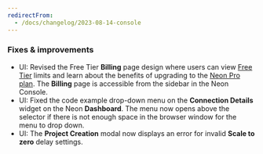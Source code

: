 ```yaml
---
redirectFrom:
  - /docs/changelog/2023-08-14-console
---
```


### Fixes & improvements

- UI: Revised the Free Tier **Billing** page design where users can view [Free Tier](/docs/introduction/free-tier) limits and learn about the benefits of upgrading to the [Neon Pro plan](/docs/introduction/pro-plan). The **Billing** page is accessible from the sidebar in the Neon Console.
- UI: Fixed the code example drop-down menu on the **Connection Details** widget on the Neon **Dashboard**. The menu now opens above the selector if there is not enough space in the browser window for the menu to drop down.
- UI: The **Project Creation** modal now displays an error for invalid **Scale to zero** delay settings.
